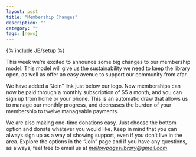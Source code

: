 ```yaml
---
layout: post
title: "Membership Changes"
description: ""
category: ""
tags: [news]
---
```

{% include JB/setup %}

This week we’re excited to announce some big changes to our membership model. This model will give us the sustainability we need to keep the library open, as well as offer an easy avenue to support our community from afar. 

We have added a “Join” link just below our logo. New memberships can now be paid through a monthly subscription of $5 a month, and you can sign up from home or your phone. This is an automatic draw that allows us to manage our monthly progress, and decreases the burden of your membership to twelve manageable payments. 

We are also making one-time donations easy. Just choose the bottom option and donate whatever you would like. Keep in mind that you can always sign up as a way of showing support, even if you don’t live in the area. Explore the options in the “Join” page and if you have any questions, as always, feel free to email us at <i>mellowpageslibrary@gmail.com</i>.
